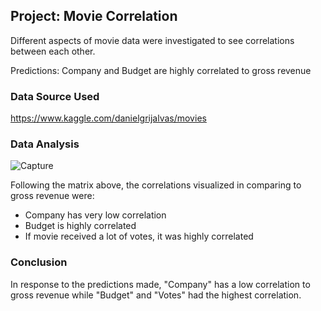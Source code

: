 ## Project: Movie Correlation

Different aspects of movie data were investigated to see correlations between each other.

Predictions: Company and Budget are highly correlated to gross revenue

### Data Source Used

https://www.kaggle.com/danielgrijalvas/movies

### Data Analysis

![Capture](https://user-images.githubusercontent.com/81699947/134701418-a4fa4036-0789-4dec-a989-3504922c3daf.PNG)

Following the matrix above, the correlations visualized in comparing to gross revenue were:
* Company has very low correlation
* Budget is highly correlated
* If movie received a lot of votes, it was highly correlated

### Conclusion

In response to the predictions made, "Company" has a low correlation to gross revenue while "Budget" and "Votes" had the highest correlation. 
